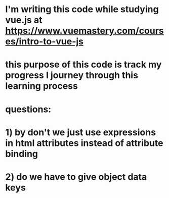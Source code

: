 # I'm writing this code while studying vue.js at https://www.vuemastery.com/courses/intro-to-vue-js

# this purpose of this code is track my progress I journey through this learning process 

# questions:
# 1) by don't we just use expressions in html attributes instead of attribute binding
# 2) do we have to give object data keys